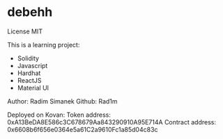 # debehh
License MIT

This is a learning project:
- Solidity
- Javascript
- Hardhat
- ReactJS
- Material UI

Author: Radim Simanek
Github: Rad1m

Deployed on Kovan:
Token address: 0xA13BeDA8E586c3C678679Aa843290910A95E714A
Contract address: 0x6608b6f656e0364e5a61C2a9610Fc1a85d04c83c
